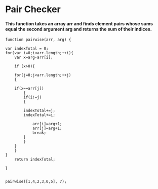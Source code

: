 # Pair Checker
#### This function takes an array arr and finds element pairs whose sums equal the second argument arg and returns the sum of their indices.
```
function pairwise(arr, arg) {

var indexTotal = 0;
for(var i=0;i<arr.length;++i){
    var x=arg-arr[i];

    if (x>0){

    for(j=0;j<arr.length;++j)
    {

    if(x==arr[j])
        {
        if(i!=j)
        {

        indexTotal+=j;
        indexTotal+=i;

            arr[i]=arg+1;
            arr[j]=arg+1;
            break;
        }
        }
    }
    }
}
    return indexTotal;

}


pairwise([1,4,2,3,0,5], 7);
```